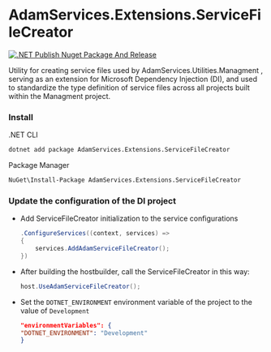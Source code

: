 # AdamServices.Extensions.ServiceFileCreator
[![.NET Publish Nuget Package And Release](https://github.com/Adam-Software/AdamServices.Extensions.ServiceFileCreator/actions/workflows/dotnet.yml/badge.svg)](https://github.com/Adam-Software/AdamServices.Extensions.ServiceFileCreator/actions/workflows/dotnet.yml)


Utility for creating service files used by AdamServices.Utilities.Managment , serving as an extension for Microsoft Dependency Injection (DI), and used to standardize the type definition of service files across all projects built within the Managment project.

### Install

.NET CLI
```cmd
dotnet add package AdamServices.Extensions.ServiceFileCreator
```

Package Manager
```cmd
NuGet\Install-Package AdamServices.Extensions.ServiceFileCreator
```

### Update the configuration of the DI project

* Add ServiceFileCreator initialization to the service configurations
  ```C#
  .ConfigureServices((context, services) =>
  {
      services.AddAdamServiceFileCreator();
  })
  ```

* After building the hostbuilder, call the ServiceFileCreator in this way:
  ```C#
  host.UseAdamServiceFileCreator();
  ```

* Set the `DOTNET_ENVIRONMENT` environment variable of the project to the value of `Development`
  ```json
  "environmentVariables": {
  "DOTNET_ENVIRONMENT": "Development"
  }
  ```

